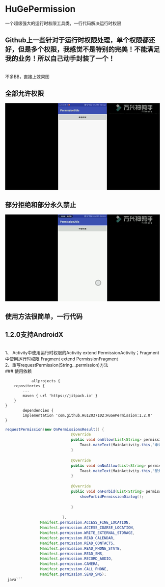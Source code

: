 # HuGePermission
一个超级强大的运行时权限工具类，一行代码解决运行时权限
## Github上一些针对于运行时权限处理，单个权限都还好，但是多个权限，我感觉不是特别的完美！不能满足我的业务！所以自己动手封装了一个！
</br>不多BB，直接上效果图
## 全部允许权限
![权限全部允许预览](./allow.gif)
## 部分拒绝和部分永久禁止
![权限部分禁止预览](./no_allow.gif)
## 使用方法很简单，一行代码
## 1.2.0支持AndroidX
</br>1、	Activity中使用运行时权限的Activity extend PermissionActivity；Fragment中使用运行时权限 Fragment extend PermissionFragment
</br>2、重写requestPermission(String...permission)方法
</br>	### 使用依赖
             
                allprojects {
		repositories {
			...
			maven { url 'https://jitpack.io' }
		}
	}
            dependencies {
	        implementation 'com.github.Hu12037102:HuGePermission:1.2.0'
	}

```java 
requestPermission(new OnPermissionsResult() {
                              @Override
                              public void onAllow(List<String> permissions) {
                                  Toast.makeText(MainActivity.this,"申请权限成功!",Toast.LENGTH_SHORT).show();
                              }

                              @Override
                              public void onNoAllow(List<String> permissions) {
                                  Toast.makeText(MainActivity.this,"部分权限申请失败，请重新申请",Toast.LENGTH_SHORT).show();
                              }

                              @Override
                              public void onForbid(List<String> permissions) {
                                  showForbidPermissionDialog();

                              }

                          },
                Manifest.permission.ACCESS_FINE_LOCATION,
                Manifest.permission.ACCESS_COARSE_LOCATION,
                Manifest.permission.WRITE_EXTERNAL_STORAGE,
                Manifest.permission.READ_CALENDAR,
                Manifest.permission.READ_CONTACTS,
                Manifest.permission.READ_PHONE_STATE,
                Manifest.permission.READ_SMS,
                Manifest.permission.RECORD_AUDIO,
                Manifest.permission.CAMERA,
                Manifest.permission.CALL_PHONE,
                Manifest.permission.SEND_SMS); 
 java```
		
	
            
